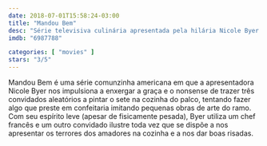 ```yaml
---
date: 2018-07-01T15:58:24-03:00
title: "Mandou Bem"
desc: "Série televisiva culinária apresentada pela hilária Nicole Byer."
imdb: "6987788"

categories: [ "movies" ]
stars: "3/5"
---
```

Mandou Bem é uma série comunzinha americana em que a apresentadora Nicole Byer nos impulsiona a enxergar a graça e o nonsense de trazer três convidados aleatórios a pintar o sete na cozinha do palco, tentando fazer algo que preste em confeitaria imitando pequenas obras de arte do ramo. Com seu espírito leve (apesar de fisicamente pesada), Byer utiliza um chef francês e um outro convidado ilustre toda vez que se dispõe a nos apresentar os terrores dos amadores na cozinha e a nos dar boas risadas.
